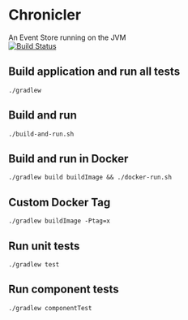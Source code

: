 # Chronicler
An Event Store running on the JVM  
[![Build Status](https://travis-ci.org/RichoDemus/chronicler.svg?branch=master)](https://travis-ci.org/RichoDemus/chronicler)

## Build application and run all tests
`./gradlew`

## Build and run
`./build-and-run.sh`

## Build and run in Docker
`./gradlew build buildImage && ./docker-run.sh`

## Custom Docker Tag
`./gradlew buildImage -Ptag=x`

## Run unit tests
`./gradlew test`

## Run component tests
`./gradlew componentTest`
